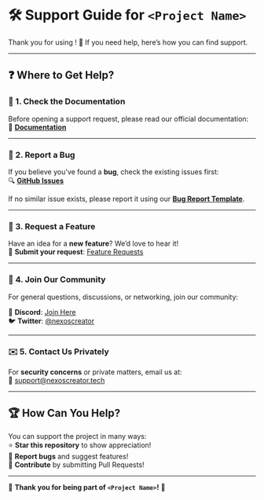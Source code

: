 # 🛠️ Support Guide for `<Project Name>`

Thank you for using **<Project Name>**! 🎉 If you need help, here’s how you can find support.

---

## ❓ Where to Get Help?

### 📖 1. Check the Documentation
Before opening a support request, please read our official documentation:  
📖 **[Documentation](https://github.com/nexoscreator/<your-repo>/wiki)**  

---

### 🐞 2. Report a Bug
If you believe you've found a **bug**, check the existing issues first:  
🔍 **[GitHub Issues](https://github.com/nexoscreator/<your-repo>/issues)**  

If no similar issue exists, please report it using our **[Bug Report Template](https://github.com/nexoscreator/<your-repo>/issues/new?template=bug_report.md)**.

---

### 🚀 3. Request a Feature
Have an idea for a **new feature**? We’d love to hear it!  
📌 **Submit your request**: [Feature Requests](https://github.com/nexoscreator/<your-repo>/issues/new?template=feature_request.md)  

---

### 💬 4. Join Our Community
For general questions, discussions, or networking, join our community:  

💬 **Discord**: [Join Here](https://discord.gg/H7pVc9aUK2)  
🐦 **Twitter**: [@nexoscreator](https://twitter.com/nexoscreator)  

---

### ✉️ 5. Contact Us Privately
For **security concerns** or private matters, email us at:  
📧 [support@nexoscreator.tech](mailto:support@nexoscreator.tech)  

---

## 🏆 How Can You Help?
You can support the project in many ways:  
⭐ **Star this repository** to show appreciation!  
🐞 **Report bugs** and suggest features!  
🤝 **Contribute** by submitting Pull Requests!  

---

💖 **Thank you for being part of `<Project Name>`!** 🚀  